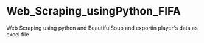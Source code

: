 # Web_Scraping_usingPython_FIFA
Web Scraping using python and BeautifulSoup and exportin player's data as excel file
